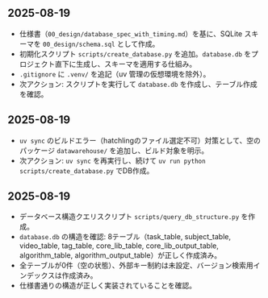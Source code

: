 ## 2025-08-19
- 仕様書（`00_design/database_spec_with_timing.md`）を基に、SQLite スキーマを `00_design/schema.sql` として作成。
- 初期化スクリプト `scripts/create_database.py` を追加。`database.db` をプロジェクト直下に生成し、スキーマを適用する仕組み。
- `.gitignore` に `.venv/` を追記（uv 管理の仮想環境を除外）。
- 次アクション: スクリプトを実行して `database.db` を作成し、テーブル作成を確認。

## 2025-08-19
- `uv sync` のビルドエラー（hatchlingのファイル選定不可）対策として、空のパッケージ `datawarehouse/` を追加し、ビルド対象を明示。
- 次アクション: `uv sync` を再実行し、続けて `uv run python scripts/create_database.py` でDB作成。

## 2025-08-19
- データベース構造クエリスクリプト `scripts/query_db_structure.py` を作成。
- `database.db` の構造を確認: 8テーブル（task_table, subject_table, video_table, tag_table, core_lib_table, core_lib_output_table, algorithm_table, algorithm_output_table）が正しく作成済み。
- 全テーブルが0件（空の状態）、外部キー制約は未設定、バージョン検索用インデックスは作成済み。
- 仕様書通りの構造が正しく実装されていることを確認。

